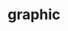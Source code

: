 ---
layout: "category-page"
title: "graphic"
description: "Tải Graphic Elements: icon, pattern, UI assets."
permalink: "/category/free/"
image: "/assets/images/affiliates.jpg"
color: "#121826"
---